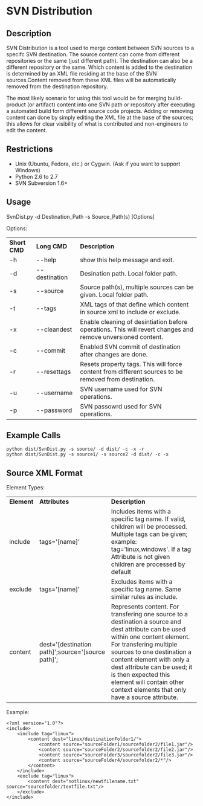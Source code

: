 SVN Distribution
=============

Description
-------
SVN Distribution is a tool used to merge content between SVN sources to a specifc SVN destination. The source content can come from different repositories or the same (just different path). The destination can also be a different repository or the same. Which content is added to the destination is determined by an XML file residing at the base of the SVN sources.Content removed from these XML files will be automatically removed from the destination repository.

The most likely scenario for using this tool would be for merging build-product (or artifact) content into one SVN path or repository after executing a automated build form different source code projects. Adding or removing content can done by simply editing the XML file at the base of the sources; this allows for clear visibility of what is contributed and non-engineers to edit the content.

Restrictions
-------
 *  Unix (Ubuntu, Fedora, etc.) or Cygwin. (Ask if you want to support Windows)
 *  Python 2.6 to 2.7
 *  SVN Subversion 1.6+

Usage
-------
SvnDist.py -d Destination_Path -s Source_Path(s) [Options]

Options:
<table>
    <tr>
        <td><b>Short CMD<b></td>
        <td WIDTH="100"><b>Long CMD<b></td>
        <td><b>Description<b></td>
    </tr>
    <tr>
        <td>-h</td>
        <td>--help</td>
        <td>show this help message and exit.</td>
    </tr>
    <tr>
        <td>-d</td>
        <td>--destination</td>
        <td>Desination path. Local folder path.</td>
    </tr>
    <tr>
        <td>-s</td>
        <td>--source</td>
        <td>Source path(s), multiple sources can be given. Local folder path.</td>
    </tr>
    <tr>
        <td>-t</td>
        <td>--tags</td>
        <td>XML tags of that define which content in source xml to include or exclude.</td>
    </tr>
    <tr>
        <td>-x</td>
        <td>--cleandest</td>
        <td>Enable cleaning of desintiation before operations. This will revert changes and remove unversioned content.</td>
    </tr>
    <tr>
        <td>-c</td>
        <td>--commit</td>
        <td>Enabled SVN commit of destination after changes are done.</td>
    </tr>
    <tr>
        <td>-r</td>
        <td>--resettags</td>
        <td>Resets property tags. This will force content from different sources to be removed from destination.</td>
    </tr>
    <tr>
        <td>-u</td>
        <td>--username</td>
        <td>SVN username used for SVN operations.</td>
    </tr>
    <tr>
        <td>-p</td>
        <td>--password</td>
        <td>SVN passowrd used for SVN operations.</td>
    </tr>
</table>

Example Calls
-------
    python dist/SvnDist.py -s source/ -d dist/ -c -x -r 
    python dist/SvnDist.py -s source1/ -s source2 -d dist/ -c -x
    
Source XML Format
-------
Element Types:

<table>
    <tr>
        <td><b>Element<b></td>
        <td WIDTH="100"><b>Attributes<b></td>
        <td><b>Description<b></td>
    </tr>
    <tr>
        <td>include</td>
        <td>tags='[name]'</td>
        <td>Includes items with a specific tag name. If valid, children will be processed.
            Multiple tags can be given; example: tag='linux,windows'.
            If a tag Attribute is not given children are processed by default</td>
    </tr>
    <tr>
        <td>exclude</td>
        <td>tags='[name]'</td>
        <td>Excludes items with a specific tag name. Same similar rules as include.</td>
    </tr>
    <tr>
        <td>content</td>
        <td>dest='[destination path]';source='[source path]';</td>
        <td>Represents content. For transfering one source to a destination a source and dest attribute can be used within one content element. 
            For transfering multiple sources to one destination a content element with only a dest attribute can be used; it is then expected 
            this element will contain other context elements that only have a source attribute.</td>
    </tr>
</table>

Example:
```
<?xml version="1.0"?>
<include>
    <include tag="linux">
        <content dest="linux/destinationFolder1/">
            <content source="sourceFolder1/sourcefolder2/file1.jar"/>
            <content source="sourceFolder2/sourcefolder2/file2.jar"/>
            <content source="sourceFolder3/sourcefolder2/file3.jar"/>
            <content source="sourceFolder4/sourcefolder2/*"/>
        </content>
    </include>
    <exclude tag="linux">
        <content dest="notlinux/newtfilename.txt" source="sourcefolder/textfile.txt"/>
    </exclude>
</include>
```